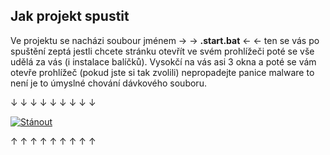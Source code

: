 ## Jak projekt spustit

Ve projektu se nacházi soubour jménem → → **.start.bat** ← ← ten se vás po spuštění zeptá jestli chcete stránku otevřít ve svém prohlížeči poté se vše udělá za vás (i instalace balíčků). Vysokčí na vás asi 3 okna a poté se vám otevře prohlížeč (pokud jste si tak zvolili) nepropadejte panice malware to není je to úmyslné chování dávkového souboru.

↓ ↓ ↓ ↓ ↓ ↓ ↓ ↓ ↓

 [![Stánout](https://img.shields.io/badge/Stáhnout_projekt-brightgreen)](https://github.com/Kokoj1/Project-WAP-MAY-2024/archive/refs/heads/main.zip)
 
↑ ↑ ↑ ↑ ↑ ↑ ↑ ↑ ↑
